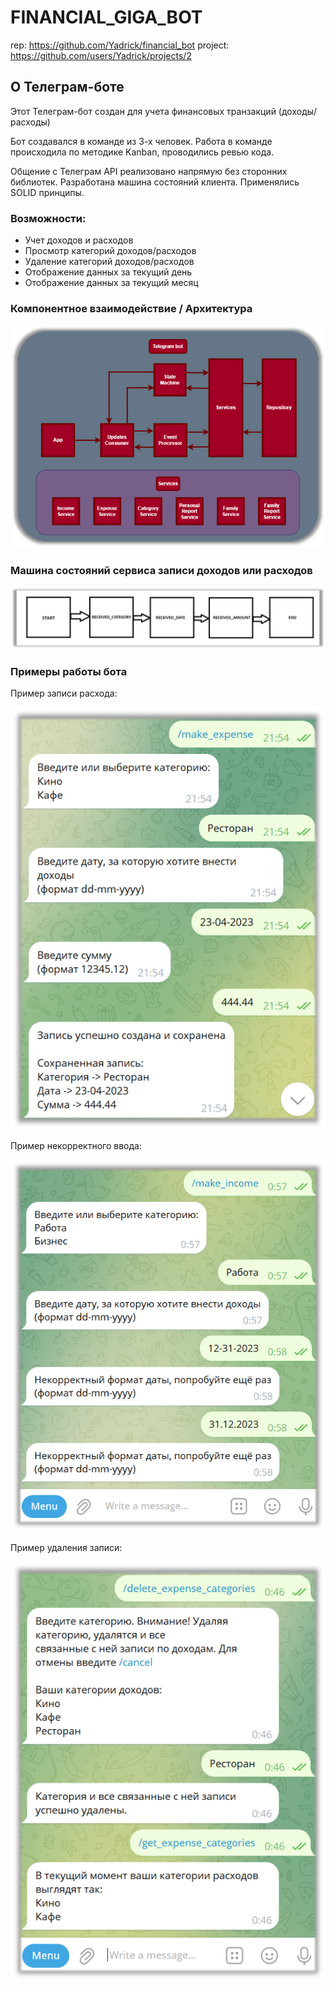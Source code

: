 # FINANCIAL_GIGA_BOT

rep: https://github.com/Yadrick/financial_bot
project: https://github.com/users/Yadrick/projects/2

## О Телеграм-боте

Этот Телеграм-бот создан для учета финансовых транзакций (доходы/расходы)

Бот создавался в команде из 3-х человек.
Работа в команде происходила по методике Kanban, проводились ревью кода.

Общение с Телеграм API реализовано напрямую без сторонних библиотек.
Разработана машина состояний клиента. Применялись SOLID принципы.

### Возможности:
- Учет доходов и расходов
- Просмотр категорий доходов/расходов
- Удаление категорий доходов/расходов
- Отображение данных за текущий день
- Отображение данных за текущий месяц

### Компонентное взаимодействие / Архитектура
![Component Communication](assets/component_communication.png)

### Машина состояний сервиса записи доходов или расходов
![State Machine](assets/state_machine.png)

### Примеры работы бота

Пример записи расхода:

![Example Expense Record](assets/expense_record_example.png)

Пример некорректного ввода:

![Example Of Incorrect Input](assets/example_of_incorrect_input.png)

Пример удаления записи:

![Example Of Record Deletion](assets/example_of_record_deletion.png)


